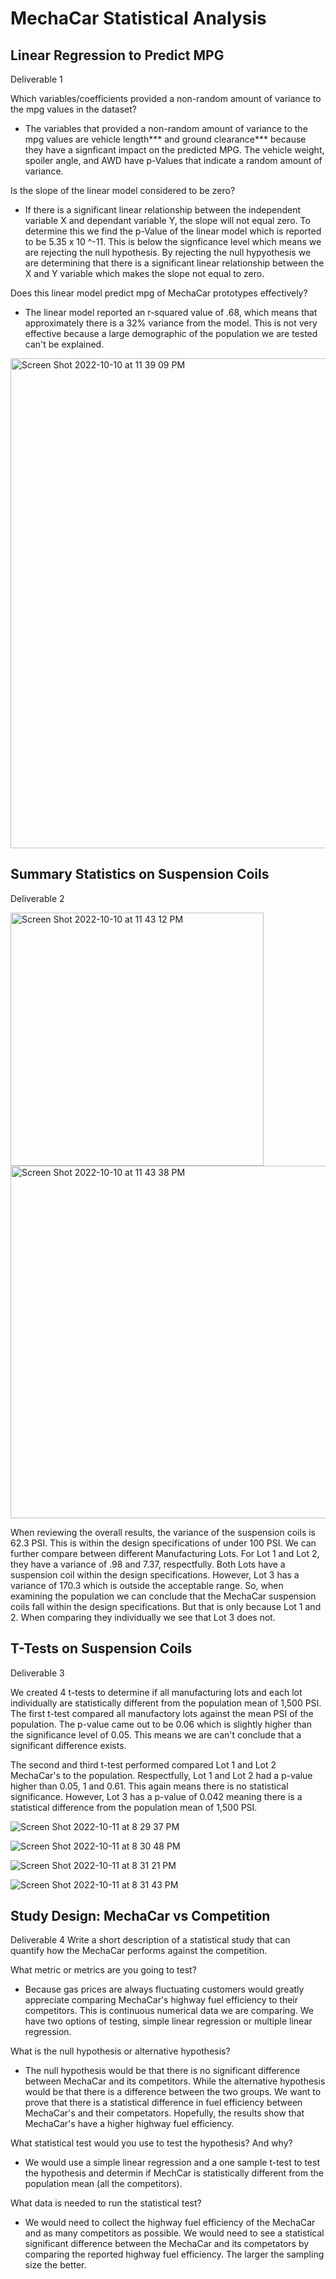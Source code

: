 # MechaCar Statistical Analysis

## Linear Regression to Predict MPG
Deliverable 1



Which variables/coefficients provided a non-random amount of variance to the mpg values in the dataset?
- The variables that provided a non-random amount of variance to the mpg values are vehicle length*** and ground clearance*** because they have a signficant impact on the predicted MPG. The vehicle weight, spoiler angle, and AWD have p-Values that indicate a random amount of variance.

Is the slope of the linear model considered to be zero? 
- If there is a significant linear relationship between the independent variable X and dependant variable Y, the slope will not equal zero. To determine this we find the p-Value of the linear model which is reported to be 5.35 x 10 ^-11. This is below the signficance level which means we are rejecting the null hypothesis. By rejecting the null hypyothesis we are determining that there is a significant linear relationship between the X and Y variable which makes the slope not equal to zero. 

Does this linear model predict mpg of MechaCar prototypes effectively? 
- The linear model reported an r-squared value of .68, which means that approximately there is a 32% variance from the model. This is not very effective because a large demographic of the population we are tested can't be explained. 

<img width="784" alt="Screen Shot 2022-10-10 at 11 39 09 PM" src="https://user-images.githubusercontent.com/108151049/194991828-3a29b1d7-aedb-4b05-b40f-4404885227cd.png">





## Summary Statistics on Suspension Coils
Deliverable 2

<img width="405" alt="Screen Shot 2022-10-10 at 11 43 12 PM" src="https://user-images.githubusercontent.com/108151049/194992326-8a71586b-dcd4-4796-9bdd-f746ecde9dd5.png">


<img width="564" alt="Screen Shot 2022-10-10 at 11 43 38 PM" src="https://user-images.githubusercontent.com/108151049/194992378-4fef19c8-2407-4b89-a303-82bf7d11da99.png">



When reviewing the overall results, the variance of the suspension coils is 62.3 PSI. This is within the design specifications of under 100 PSI. We can further compare between different Manufacturing Lots. For Lot 1 and Lot 2, they have a variance of .98 and 7.37, respectfully. Both Lots have a suspension coil within the design specifications. However, Lot 3 has a variance of 170.3 which is outside the acceptable range. So, when examining the population we can conclude that the MechaCar suspension coils fall within the design specifications. But that is only because Lot 1 and 2. When comparing they individually we see that Lot 3 does not. 





## T-Tests on Suspension Coils
Deliverable 3

We created 4 t-tests to determine if all manufacturing lots and each lot individually are statistically different from the population mean of 1,500 PSI. The first t-test compared all manufactory lots against the mean PSI of the population. The p-value came out to be 0.06 which is slightly higher than the significance level of 0.05. This means we are can't conclude that a significant difference exists. 


The second and third t-test performed compared Lot 1 and Lot 2 MechaCar's to the population. Respectfully, Lot 1 and Lot 2 had a p-value higher than 0.05, 1 and 0.61. This again means there is no statistical significance. However, Lot 3 has a p-value of 0.042 meaning there is a statistical difference from the population mean of 1,500 PSI. 

![Screen Shot 2022-10-11 at 8 29 37 PM](https://user-images.githubusercontent.com/108151049/195222231-3231def9-12e7-4ebe-bd5c-28b7b0e3e2b8.png)

![Screen Shot 2022-10-11 at 8 30 48 PM](https://user-images.githubusercontent.com/108151049/195222330-d65b18b3-749e-43ac-b128-0e8709d3fe0a.png)

![Screen Shot 2022-10-11 at 8 31 21 PM](https://user-images.githubusercontent.com/108151049/195222390-1bc9e6be-b17d-403d-8877-ddc6aa35d6f6.png)

![Screen Shot 2022-10-11 at 8 31 43 PM](https://user-images.githubusercontent.com/108151049/195222430-f7497b7e-7245-4741-b9ae-cc559c528bfe.png)


## Study Design: MechaCar vs Competition
Deliverable 4
Write a short description of a statistical study that can quantify how the MechaCar performs against the competition. 

What metric or metrics are you going to test? 
- Because gas prices are always fluctuating customers would greatly appreciate comparing MechaCar's highway fuel efficiency to their competitors. This is continuous numerical data we are comparing. We have two options of testing, simple linear regression or multiple linear regression. 

What is the null hypothesis or alternative hypothesis?
- The null hypothesis would be that there is no significant difference between MechaCar and its competitors. While the alternative hypothesis would be that there is a difference between the two groups. We want to prove that there is a statistical difference in fuel efficiency between MechaCar's and their competators. Hopefully, the results show that MechaCar's have a higher highway fuel efficiency.


 What statistical test would you use to test the hypothesis? And why? 
- We would use a simple linear regression and a one sample t-test to test the hypothesis and determin if MechCar is statistically different from the population mean (all the competitors). 


What data is needed to run the statistical test?
- We would need to collect the highway fuel efficiency of the MechaCar and as many competitors as possible. We would need to see a statistical significant difference between the MechaCar and its competators by comparing the reported highway fuel efficiency. The larger the sampling size the better. 
